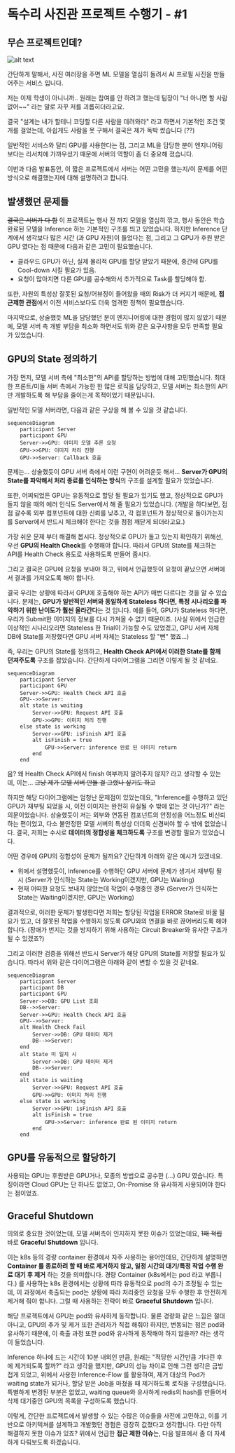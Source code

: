 # 독수리 사진관 프로젝트 수행기 - #1
## 무슨 프로젝트인데?

![alt text](20240608-eagleFilm.png)

간단하게 말해서, 사진 여러장을 주면 ML 모델을 열심히 돌려서 AI 프로필 사진을 만들어주는 서비스 입니다. 

저는 이제 학생이 아니니까.. 원래는 참여를 안 하려고 했는데 팀장이 "너 아니면 할 사람 없어~~" 라는 말로 자꾸 저를 괴롭히더라고요.

결국 "설계는 내가 할테니 코딩할 다른 사람을 데려와라" 라고 하면서 기본적인 조건 몇개를 걸었는데, 아쉽게도 사람을 못 구해서 결국은 제가 독박 썼습니다 (??)

일반적인 서비스와 달리 GPU를 사용한다는 점, 그리고 ML을 담당한 분이 엔지니어링 보다는 리서치에 가까우셨기 때문에 서버의 역할이 좀 더 중요해 졌습니다.

이번과 다음 발표동안, 이 짧은 프로젝트에서 서버는 어떤 고민을 했는지/이 문제를 어떤 방식으로 해결했는지에 대해 설명하려고 합니다.

## 발생했던 문제들
~~결국은 서버가 다 함~~
이 프로젝트는 행사 전 까지 모델을 열심히 깎고, 행사 동안은 학습 완료된 모델을 Inference 하는 기본적인 구조를 띄고 있었습니다. 하지만 Inference 단계에서 생각보다 많은 시간 (과 GPU 자원)이 들었다는 점, 그리고 그 GPU가 후원 받은 GPU 였다는 점 때문에 다음과 같은 고민이 필요했습니다.

- 클라우드 GPU가 아닌, 실제 물리적 GPU를 할당 받았기 때문에, 중간에 GPU를 Cool-down 시킬 필요가 있음.
- 요청이 많아지면 다른 GPU를 공수해와서 추가적으로 Task를 할당해야 함.

또한, 자원의 특성상 잘못된 요청/어뷰징이 들어왔을 때의 Risk가 더 커지기 때문에, **접근제한 관점**에서 이전 서비스보다도 더욱 엄격한 정책이 필요했습니다.

마지막으로, 상술했듯 ML을 담당했던 분이 엔지니어링에 대한 경험이 많지 않았기 때문에, 모델 서버 측 개발 부담을 최소화 하면서도 위와 같은 요구사항을 모두 만족할 필요가 있었습니다.

## GPU의 State 정의하기
가장 먼저, 모델 서버 측에 "최소한"의 API를 할당하는 방법에 대해 고민했습니다. 최대한 프론트/미들 서버 측에서 가능한 한 많은 로직을 담당하고, 모델 서버는 최소한의 API 만 개발하도록 해 부담을 줄이는게 목적이었기 때문입니다.

일반적인 모델 서버라면, 다음과 같은 구상을 해 볼 수 있을 것 같습니다.
```mermaid
sequenceDiagram
	participant Server
	participant GPU
	Server->>GPU: 이미지 모델 추론 요청
	GPU->>GPU: 이미지 처리 진행
	GPU->>Server: Callback 호출	
```

문제는... 상술했듯이 GPU 서버 측에서 이런 구현이 어려운듯 해서... **Server가 GPU의 State를 파악해서 처리 종료를 인식하는 방식**의 구조를 설계할 필요가 있었습니다.

또한, 어찌되었든 GPU는 유동적으로 할당 될 필요가 있기도 했고, 정상적으로 GPU가 돌지 않을 때의 에러 인식도 Server에서 해 줄 필요가 있었습니다. (개발을 하다보면, 점점 갈수록 외부 컴포넌트에 대한 신뢰를 낮추고, 각 컴포넌트가 정상적으로 돌아가는지를 Server에서 반드시 체크해야 한다는 것을 점점 깨닫게 되더라고요.)

가장 쉬운 문제 부터 해결해 봅시다. 정상적으로 GPU가 돌고 있는지 확인하기 위해선, 우선 **GPU의 Health Check**를 수행해야 합니다. 따라서 GPU의 State를 체크하는 API를 Health Check 용도로 사용하도록 만들어 줍시다. 

그리고 결국은 GPU에 요청을 보내야 하고, 위에서 언급했듯이 요청이 끝났으면 서버에서 결과를 가져오도록 해야 합니다.

결국 우리는 상황에 따라서 GPU에 호출해야 하는 API가 매번 다르다는 것을 알 수 있습니다. 문제는, **GPU가 일반적인 서버와 동일하게 Stateless 하다면, 특정 시나리오를 파악하기 위한 난이도가 훨씬 올라간다**는 것 입니다. 예를 들어, GPU가 Stateless 하다면, 우리가 Submit한 이미지의 정보를 다시 가져올 수 없기 때문이죠. (사실 위에서 언급한 이상적인 시나리오라면 Stateless 한 Trial이 가능할 수도 있었겠고, GPU 서버 자체 DB에 State를 저장했다면 GPU 서버 자체는 Stateless 할 "뻔" 했죠...)

즉, 우리는 GPU의 State를 정의하고, **Health Check API에서 이러한 State를 함께 던져주도록** 구조를 잡았습니다. 간단하게 다이어그램을 그리면 이렇게 될 것 같네요.

```mermaid
sequenceDiagram
	participant Server
	participant GPU
	Server->>GPU: Health Check API 호출
	GPU-->>Server: 
	alt state is waiting
		Server->>GPU: Request API 호출
        GPU->>GPU: 이미지 처리 진행
	else state is working
		Server->>GPU: isFinish API 호출
		alt isFinish = true
			GPU->>Server: inference 완료 된 이미지 return
		end
	end
```

음? 왜 Health Check API에서 finish 여부까지 알려주지 않지? 라고 생각할 수 있는데, 이는... ~~그냥 제가 모델 서버 만들 걸 그랬나 싶기도 하고~~

하지만 해당 다이어그램에는 엄청난 문제점이 있었는데요, "Inference를 수행하고 있던 GPU가 재부팅 되었을 시, 이전 이미지는 완전히 유실될 수 밖에 없는 것 아닌가?" 라는 의문이었습니다. 상술했듯이 저는 외부와 연동된 컴포넌트의 안정성을 어느정도 비신뢰하는 편이었고, 다소 불안정한 모델 서버의 특성상 더더욱 신경써야 할 수 밖에 없었습니다. 결국, 저희는 수시로 **데이터의 정합성을 체크하도록** 구조를 변경할 필요가 있었습니다.

어떤 경우에 GPU의 정합성이 문제가 될까요? 간단하게 아래와 같은 예시가 있겠네요.

- 위에서 설명했듯이, Inference를 수행하던 GPU 서버에 문제가 생겨서 재부팅 될 시 (Server가 인식하는 State는 Working이겠지만, GPU는 Waiting)
- 현재 어떠한 요청도 보내지 않았는데 작업이 수행중인 경우 (Server가 인식하는 State는 Waiting이겠지만, GPU는 Working)

결과적으로, 이러한 문제가 발생한다면 저희는 할당된 작업을 ERROR State로 바꿀 필요가 있고, 더 잘못된 작업을 수행하지 않도록 GPU와의 연결을 바로 끊어버리도록 해야 합니다. (장애가 번지는 것을 방지하기 위해 사용하는 Circuit Breaker와 유사한 구조가 될 수 있겠죠?)

그리고 이러한 검증을 위해선 반드시 Server가 해당 GPU의 State를 저장할 필요가 있습니다. 따라서 위와 같은 다이어그램은 아래와 같이 변할 수 있을 것 같네요.

```mermaid
sequenceDiagram
	participant Server
	participant DB
	participant GPU
	Server->>DB: GPU List 조회
	DB-->>Server: 
	Server->>GPU: Health Check API 호출
	GPU-->>Server: 
	alt Health Check Fail
		Server->>DB: GPU 데이터 제거
		DB-->>Server: 
	end
	alt State 미 일치 시
		Server->>DB: GPU 데이터 제거
		DB-->>Server: 
	end
	alt state is waiting
		Server->>GPU: Request API 호출
        GPU->>GPU: 이미지 처리 진행
	else state is working
		Server->>GPU: isFinish API 호출
		alt isFinish = true
			GPU->>Server: inference 완료 된 이미지 return
		end
	end
```

## GPU를 유동적으로 할당하기

사용되는 GPU는 후원받은 GPU거나, 모종의 방법으로 공수한 (...) GPU 였습니다. 특징이라면 Cloud GPU는 단 하나도 없었고, On-Promise 와 유사하게 사용되어야 한다는 점이었죠.



## Graceful Shutdown

의외로 중요한 것이었는데, 모델 서버측이 인지하지 못한 이슈가 있었는데요, ~~1패 적립~~ 바로 **Graceful Shutdown** 입니다.

이는 k8s 등의 경량 container 환경에서 자주 사용하는 용어인데요, 간단하게 설명하면 **Container 를 종료하려 할 때 바로 제거하지 않고, 일정 시간의 대기/특정 작업 수행 완료 대기 후 제거** 하는 것을 의미합니다. 경량 Container (k8s에서는 pod 라고 부릅니다.) 를 사용하는 k8s 환경에서는 상황에 따라 유동적으로 pod의 수가 조정될 수 있는데, 이 과정에서 축출되는 pod는 상황에 따라 처리중인 요청을 모두 수행한 후 안전하게 제거해 줘야 합니다. 그럴 때 사용하는 전략이 바로 **Graceful Shutdown** 입니다.

해당 프로젝트에서 GPU는 pod와 유사하게 동작합니다. 물론 경량화 같은 느낌은 절대 아니고, GPU의 추가 및 제거 또한 관리자가 직접 해줘야 하지만, 변동되는 점은 pod와 유사하기 때문에, 이 축출 과정 또한 pod와 유사하게 동작해야 하지 않을까? 라는 생각이 들었습니다.

Inference 하나에 드는 시간이 10분 내외인 만큼, 원래는 "적당한 시간만큼 기다린 후에 제거되도록 할까?" 라고 생각을 했지만, GPU의 성능 차이로 인해 그런 생각은 금방 접게 되었고, 위에서 사용한 Inference-Flow 를 활용하여, 제거 대상의 Pod가 waiting state가 되거나, 할당 받은 Job을 마쳤을 때 제거하도록 로직을 구성했습니다. 특별하게 변경된 부분은 없었고, waiting queue와 유사하게 redis의 hash를 만들어서 삭제 대기중인 GPU의 목록을 구성하도록 했습니다.

이렇게, 간단한 프로젝트에서 발생할 수 있는 수많은 이슈들을 사전에 고민하고, 이를 기반으로 아키텍쳐를 설계하고 개발했던 경험은 굉장히 값졌다고 생각합니다. 다만 아직 해결하지 못한 이슈가 있죠? 위에서 언급한 **접근 제한 이슈**는, 다음 발표에서 좀 더 자세하게 다뤄보도록 하겠습니다.
